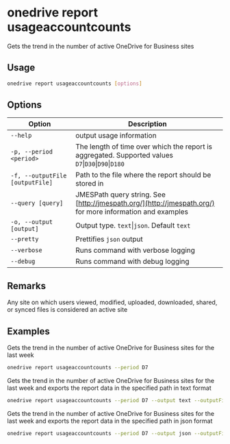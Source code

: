 # onedrive report usageaccountcounts

Gets the trend in the number of active OneDrive for Business sites

## Usage

```sh
onedrive report usageaccountcounts [options]
```

## Options

Option|Description
------|-----------
`--help`|output usage information
`-p, --period <period>`|The length of time over which the report is aggregated. Supported values `D7`&#x7c;`D30`&#x7c;`D90`&#x7c;`D180`
`-f, --outputFile [outputFile]`|Path to the file where the report should be stored in
`--query [query]`|JMESPath query string. See [http://jmespath.org/](http://jmespath.org/) for more information and examples
`-o, --output [output]`|Output type. `text`&#x7c;`json`. Default `text`
`--pretty`|Prettifies `json` output
`--verbose`|Runs command with verbose logging
`--debug`|Runs command with debug logging

## Remarks

Any site on which users viewed, modified, uploaded, downloaded, shared, or synced files is considered an active site

## Examples

Gets the trend in the number of active OneDrive for Business sites for the last week

```sh
onedrive report usageaccountcounts --period D7
```

Gets the trend in the number of active OneDrive for Business sites for the last week and exports the report data in the specified path in text format

```sh
onedrive report usageaccountcounts --period D7 --output text --outputFile "usageaccountcounts.txt"
```

Gets the trend in the number of active OneDrive for Business sites for the last week and exports the report data in the specified path in json format

```sh
onedrive report usageaccountcounts --period D7 --output json --outputFile "usageaccountcounts.json"
```
